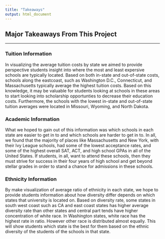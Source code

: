 ```yaml
---
title: "Takeaways"
output: html_document
---
```



## Major Takeaways From This Project
***

### Tuition Information
In visualizing the average tuition costs by state we aimed to provide perspective students insight into where the most and least expersive schools are typically located. Based on both in-state and out-of-state costs, schools along the eastcoast, such as Washington D.C., Connecticut, and Massachusetts typically average the highest tuition costs. Based on this knowledge, it may be valuable for students looking at schools in these areas to start looking into scholarship opportunties to decrease their education costs. Furthermore, the schools with the lowest in-state and out-of-state tuition averages were located in Missouri, Wyoming, and North Dakota. 


### Academic Information
What we hoped to gain out of this information was which schools in each state are easier to get in to and which schools are harder to get in to. In all, we found that the majority of places like Massachusetts and New York, with their Ivy League schools, had some of the lowest acceptance rates, and some of the highest overall SAT, ACT, and high school GPAs in all of the United States. If students, in all, want to attend these schools, then they must strive for success in their four years of high school and get beyond stellar grades in order to stand a chance for admissions in these schools.

### Ethnicity Information
By make visualization of average ratio of ethnicity in each state, we hope to provide students information about how diversity differ depends on which states that university is located on. Based on diversity rate, some states in south west coast such as CA and east coast states has higher average diversity rate than other states and central part tends have higher concentration of white race. In Washington states, white race has the highest rate in ratio. However other race is distributed almost equally. This will show students which state is the best for them based on the ethnic diversity of the students of the schools in that state.
